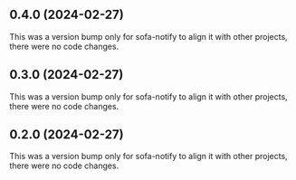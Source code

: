 ## 0.4.0 (2024-02-27)

This was a version bump only for sofa-notify to align it with other projects, there were no code changes.

## 0.3.0 (2024-02-27)

This was a version bump only for sofa-notify to align it with other projects, there were no code changes.

## 0.2.0 (2024-02-27)

This was a version bump only for sofa-notify to align it with other projects, there were no code changes.